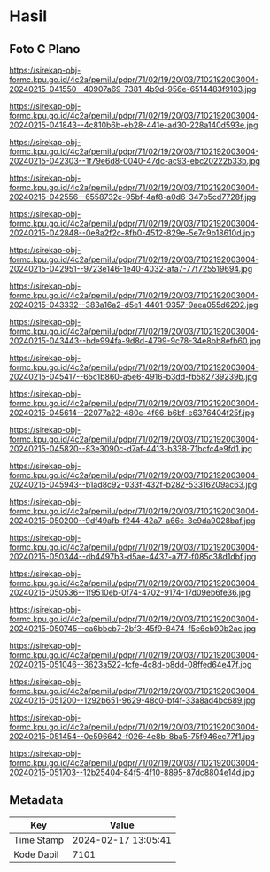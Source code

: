 # Hasil

## Foto C Plano

https://sirekap-obj-formc.kpu.go.id/4c2a/pemilu/pdpr/71/02/19/20/03/7102192003004-20240215-041550--40907a69-7381-4b9d-956e-6514483f9103.jpg

https://sirekap-obj-formc.kpu.go.id/4c2a/pemilu/pdpr/71/02/19/20/03/7102192003004-20240215-041843--4c810b6b-eb28-441e-ad30-228a140d593e.jpg

https://sirekap-obj-formc.kpu.go.id/4c2a/pemilu/pdpr/71/02/19/20/03/7102192003004-20240215-042303--1f79e6d8-0040-47dc-ac93-ebc20222b33b.jpg

https://sirekap-obj-formc.kpu.go.id/4c2a/pemilu/pdpr/71/02/19/20/03/7102192003004-20240215-042556--6558732c-95bf-4af8-a0d6-347b5cd7728f.jpg

https://sirekap-obj-formc.kpu.go.id/4c2a/pemilu/pdpr/71/02/19/20/03/7102192003004-20240215-042848--0e8a2f2c-8fb0-4512-829e-5e7c9b18610d.jpg

https://sirekap-obj-formc.kpu.go.id/4c2a/pemilu/pdpr/71/02/19/20/03/7102192003004-20240215-042951--9723e146-1e40-4032-afa7-77f725519694.jpg

https://sirekap-obj-formc.kpu.go.id/4c2a/pemilu/pdpr/71/02/19/20/03/7102192003004-20240215-043332--383a16a2-d5e1-4401-9357-9aea055d6292.jpg

https://sirekap-obj-formc.kpu.go.id/4c2a/pemilu/pdpr/71/02/19/20/03/7102192003004-20240215-043443--bde994fa-9d8d-4799-9c78-34e8bb8efb60.jpg

https://sirekap-obj-formc.kpu.go.id/4c2a/pemilu/pdpr/71/02/19/20/03/7102192003004-20240215-045417--65c1b860-a5e6-4916-b3dd-fb582739239b.jpg

https://sirekap-obj-formc.kpu.go.id/4c2a/pemilu/pdpr/71/02/19/20/03/7102192003004-20240215-045614--22077a22-480e-4f66-b6bf-e6376404f25f.jpg

https://sirekap-obj-formc.kpu.go.id/4c2a/pemilu/pdpr/71/02/19/20/03/7102192003004-20240215-045820--83e3090c-d7af-4413-b338-71bcfc4e9fd1.jpg

https://sirekap-obj-formc.kpu.go.id/4c2a/pemilu/pdpr/71/02/19/20/03/7102192003004-20240215-045943--b1ad8c92-033f-432f-b282-53316209ac63.jpg

https://sirekap-obj-formc.kpu.go.id/4c2a/pemilu/pdpr/71/02/19/20/03/7102192003004-20240215-050200--9df49afb-f244-42a7-a66c-8e9da9028baf.jpg

https://sirekap-obj-formc.kpu.go.id/4c2a/pemilu/pdpr/71/02/19/20/03/7102192003004-20240215-050344--db4497b3-d5ae-4437-a7f7-f085c38d1dbf.jpg

https://sirekap-obj-formc.kpu.go.id/4c2a/pemilu/pdpr/71/02/19/20/03/7102192003004-20240215-050536--1f9510eb-0f74-4702-9174-17d09eb6fe36.jpg

https://sirekap-obj-formc.kpu.go.id/4c2a/pemilu/pdpr/71/02/19/20/03/7102192003004-20240215-050745--ca6bbcb7-2bf3-45f9-8474-f5e6eb90b2ac.jpg

https://sirekap-obj-formc.kpu.go.id/4c2a/pemilu/pdpr/71/02/19/20/03/7102192003004-20240215-051046--3623a522-fcfe-4c8d-b8dd-08ffed64e47f.jpg

https://sirekap-obj-formc.kpu.go.id/4c2a/pemilu/pdpr/71/02/19/20/03/7102192003004-20240215-051200--1292b651-9629-48c0-bf4f-33a8ad4bc689.jpg

https://sirekap-obj-formc.kpu.go.id/4c2a/pemilu/pdpr/71/02/19/20/03/7102192003004-20240215-051454--0e596642-f026-4e8b-8ba5-75f946ec77f1.jpg

https://sirekap-obj-formc.kpu.go.id/4c2a/pemilu/pdpr/71/02/19/20/03/7102192003004-20240215-051703--12b25404-84f5-4f10-8895-87dc8804e14d.jpg


## Metadata

| Key        | Value               |
| ---------- | ------------------- |
| Time Stamp | 2024-02-17 13:05:41 |
| Kode Dapil | 7101                |



